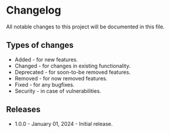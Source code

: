 # Changelog

All notable changes to this project will be documented in this file.

## Types of changes

* Added - for new features.
* Changed - for changes in existing functionality.
* Deprecated - for soon-to-be removed features.
* Removed - for now removed features.
* Fixed - for any bugfixes.
* Security - in case of vulnerabilities.

## Releases

* 1.0.0 - January 01, 2024 - Initial release.
